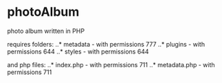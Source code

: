 # photoAlbum

photo album written in PHP

requires folders: 
..* metadata - with permissions 777
..* plugins  - with permissions 644
..* styles   - with permissions 644

and php files:
..* index.php - with permissions 711
..* metadata.php - with permissions 711
